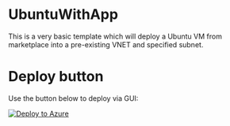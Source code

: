 # UbuntuWithApp

This is a very basic template which will deploy a Ubuntu VM from marketplace into a pre-existing VNET and specified subnet.

# Deploy button

Use the button below to deploy via GUI:

  [![Deploy to Azure](http://azuredeploy.net/deploybutton.png)](https://portal.azure.com/#create/Microsoft.Template/uri/https%3A%2F%2Fraw.githubusercontent.com%2Fmikeoleary%2FAzure-UbuntuWithApp%2Fmaster%2Fazuredeploy.json)
